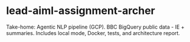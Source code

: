 # lead-aiml-assignment-archer
Take-home: Agentic NLP pipeline (GCP). BBC BigQuery public data - IE + summaries. Includes local mode, Docker, tests, and architecture report.
